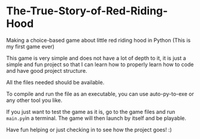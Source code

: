 # The-True-Story-of-Red-Riding-Hood
Making a choice-based game about little red riding hood in Python (This is my first game ever)


This game is very simple and does not have a lot of depth to it, it is just a simple and fun project so that I can learn how to properly learn how to code
and have good project structure.

All the files needed should be available.

To compile and run the file as an executable, you can use auto-py-to-exe or any other tool you like.

If you just want to test the game as it is, go to the game files and run ``main.py``in a terminal. The game will then launch by itself and be playable.

Have fun helping or just checking in to see how the project goes! :)
